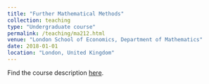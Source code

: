 ```yaml
---
title: "Further Mathematical Methods"
collection: teaching
type: "Undergraduate course"
permalink: /teaching/ma212.html
venue: "London School of Economics, Department of Mathematics"
date: 2018-01-01
location: "London, United Kingdom"
---
```


Find the course description [here](http://www.lse.ac.uk/resources/calendar/courseGuides/MA/2019_MA212.html).
